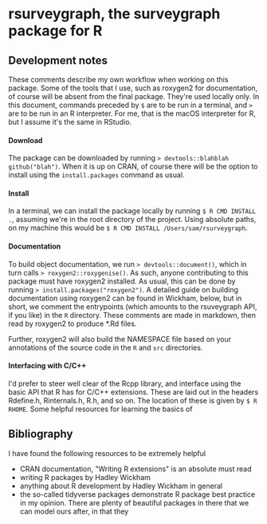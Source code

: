 # rsurveygraph, the surveygraph package for R

## Development notes

These comments describe my own workflow when working on this package. Some of 
the tools that I use, such as roxygen2 for documentation, of course will be 
absent from the final package. They're used locally only. In this document, commands preceded by `$` are to be run in a terminal, and `>` are to be run in an R interpreter. For me, that is the macOS interpreter for R, but I assume it's the same in RStudio.

#### Download

The package can be downloaded by running `> devtools::blahblah github("blah")`. When it is up on CRAN, of course there will be the option to install using the `install.packages` command as usual.

#### Install

In a terminal, we can install the package locally by running `$ R CMD INSTALL .`, assuming we're in the root directory of the project. Using absolute paths, on my machine this would be `$ R CMD INSTALL /Users/sam/rsurveygraph`.

#### Documentation

To build object documentation, we run `> devtools::document()`, which in turn calls `> roxygen2::roxygenise()`. As such, anyone contributing to this package must have roxygen2 installed. As usual, this can be done by running `> install.packages("roxygen2")`. A detailed guide on building documentation using roxygen2 can be found in Wickham, below, but in short, we comment the entrypoints (which amounts to the rsuveygraph API, if you like) in the `R` directory. These comments are made in markdown, then read by roxygen2 to produce \*.Rd files.

Further, roxygen2 will also build the NAMESPACE file based on your annotations of the source code in the `R` and `src` directories.

#### Interfacing with C/C++

I'd prefer to steer well clear of the Rcpp library, and interface using the basic API that R has for C/C++ extensions. These are laid out in the headers Rdefine.h, Rinternals.h, R.h, and so on. The location of these is given by `$ R RHOME`. Some helpful resources for learning the basics of  

## Bibliography

I have found the following resources to be extremely helpful

* CRAN documentation, "Writing R extensions" is an absolute must read
* writing R packages by Hadley Wickham
* anything about R development by Hadley Wickham in general
* the so-called tidyverse packages demonstrate R package best practice in my opinion. There are plenty of beautiful packages in there that we can model ours after, in that they 
